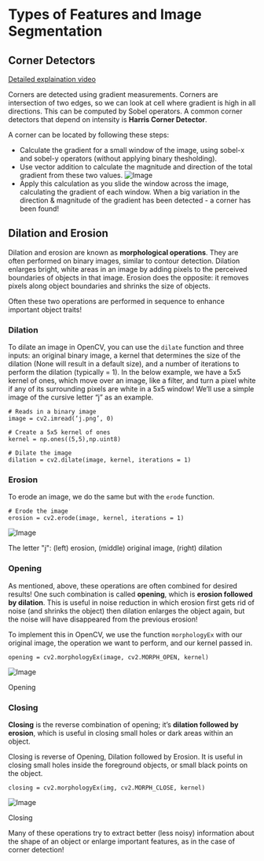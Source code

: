 # Types of Features and Image Segmentation

## Corner Detectors
[Detailed explaination video](https://youtu.be/jemzDq07MEI)

Corners are detected using gradient measurements. Corners are intersection of two edges, so we can look at cell where gradient is high in all directions. This can be computed by Sobel operators.
A common corner detectors that depend on intensity is **Harris Corner Detector**.

A corner can be located by following these steps:

- Calculate the gradient for a small window of the image, using sobel-x and sobel-y operators (without applying binary thesholding).
- Use vector addition to calculate the magnitude and direction of the total gradient from these two values. ![Image](https://video.udacity-data.com/topher/2019/February/5c5b4a8b_vector-addition/vector-addition.png)
- Apply this calculation as you slide the window across the image, calculating the gradient of each window. When a big variation in the direction & magnitude of the gradient has been detected - a corner has been found!

## Dilation and Erosion
Dilation and erosion are known as **morphological operations**. They are often performed on binary images, similar to contour detection. Dilation enlarges bright, white areas in an image by adding pixels to the perceived boundaries of objects in that image. Erosion does the opposite: it removes pixels along object boundaries and shrinks the size of objects.

Often these two operations are performed in sequence to enhance important object traits!

### Dilation
To dilate an image in OpenCV, you can use the `dilate` function and three inputs: an original binary image, a kernel that determines the size of the dilation (None will result in a default size), and a number of iterations to perform the dilation (typically = 1). In the below example, we have a 5x5 kernel of ones, which move over an image, like a filter, and turn a pixel white if any of its surrounding pixels are white in a 5x5 window! We’ll use a simple image of the cursive letter “j” as an example.
```
# Reads in a binary image
image = cv2.imread(‘j.png’, 0) 

# Create a 5x5 kernel of ones
kernel = np.ones((5,5),np.uint8)

# Dilate the image
dilation = cv2.dilate(image, kernel, iterations = 1)
```

### Erosion
To erode an image, we do the same but with the `erode` function.
```
# Erode the image
erosion = cv2.erode(image, kernel, iterations = 1)
```
![Image](https://video.udacity-data.com/topher/2017/June/5956cf7e_screen-shot-2017-06-30-at-3.22.40-pm/screen-shot-2017-06-30-at-3.22.40-pm.png)

The letter "j": (left) erosion, (middle) original image, (right) dilation

### Opening
As mentioned, above, these operations are often combined for desired results! One such combination is called **opening**, which is **erosion followed by dilation**. This is useful in noise reduction in which erosion first gets rid of noise (and shrinks the object) then dilation enlarges the object again, but the noise will have disappeared from the previous erosion!

To implement this in OpenCV, we use the function `morphologyEx` with our original image, the operation we want to perform, and our kernel passed in.
```
opening = cv2.morphologyEx(image, cv2.MORPH_OPEN, kernel)
```
![Image](https://video.udacity-data.com/topher/2017/June/5956df32_screen-shot-2017-06-30-at-4.30.11-pm/screen-shot-2017-06-30-at-4.30.11-pm.png)

Opening

### Closing
**Closing** is the reverse combination of opening; it’s **dilation followed by erosion**, which is useful in closing small holes or dark areas within an object.

Closing is reverse of Opening, Dilation followed by Erosion. It is useful in closing small holes inside the foreground objects, or small black points on the object.
```
closing = cv2.morphologyEx(img, cv2.MORPH_CLOSE, kernel)
```
![Image](https://video.udacity-data.com/topher/2017/June/5956e0b9_screen-shot-2017-06-30-at-4.37.13-pm/screen-shot-2017-06-30-at-4.37.13-pm.png)

Closing

Many of these operations try to extract better (less noisy) information about the shape of an object or enlarge important features, as in the case of corner detection!
